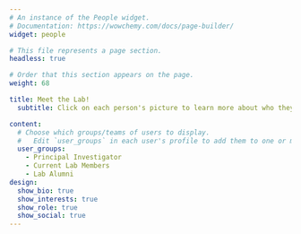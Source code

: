 ```yaml
---
# An instance of the People widget.
# Documentation: https://wowchemy.com/docs/page-builder/
widget: people

# This file represents a page section.
headless: true

# Order that this section appears on the page.
weight: 68

title: Meet the Lab!
  subtitle: Click on each person's picture to learn more about who they are and what they are working on.

content:
  # Choose which groups/teams of users to display.
  #   Edit `user_groups` in each user's profile to add them to one or more of these groups.
  user_groups:
    - Principal Investigator
    - Current Lab Members
    - Lab Alumni
design:
  show_bio: true
  show_interests: true
  show_role: true
  show_social: true
---
```

